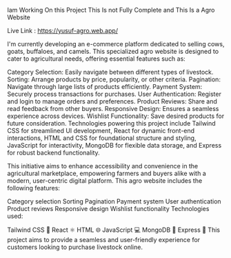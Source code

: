 Iam Working On this Project This Is not Fully Complete and 
This Is  a Agro Website 

Live Link : https://yusuf-agro.web.app/

I'm currently developing an e-commerce platform dedicated to selling cows, goats, buffaloes, and camels. This specialized agro website is designed to cater to agricultural needs, offering essential features such as:

Category Selection: Easily navigate between different types of livestock.
Sorting: Arrange products by price, popularity, or other criteria.
Pagination: Navigate through large lists of products efficiently.
Payment System: Securely process transactions for purchases.
User Authentication: Register and login to manage orders and preferences.
Product Reviews: Share and read feedback from other buyers.
Responsive Design: Ensures a seamless experience across devices.
Wishlist Functionality: Save desired products for future consideration.
Technologies powering this project include Tailwind CSS for streamlined UI development, React for dynamic front-end interactions, HTML and CSS for foundational structure and styling, JavaScript for interactivity, MongoDB for flexible data storage, and Express for robust backend functionality.

This initiative aims to enhance accessibility and convenience in the agricultural marketplace, empowering farmers and buyers alike with a modern, user-centric digital platform.
 This agro website includes the following features:

Category selection
Sorting
Pagination
Payment system
User authentication
Product reviews
Responsive design
Wishlist functionality
Technologies used:

Tailwind CSS 🎨
React ⚛️
HTML 🌐
JavaScript 💻
MongoDB 🍃
Express 🚂
This project aims to provide a seamless and user-friendly experience for customers looking to purchase livestock online.
